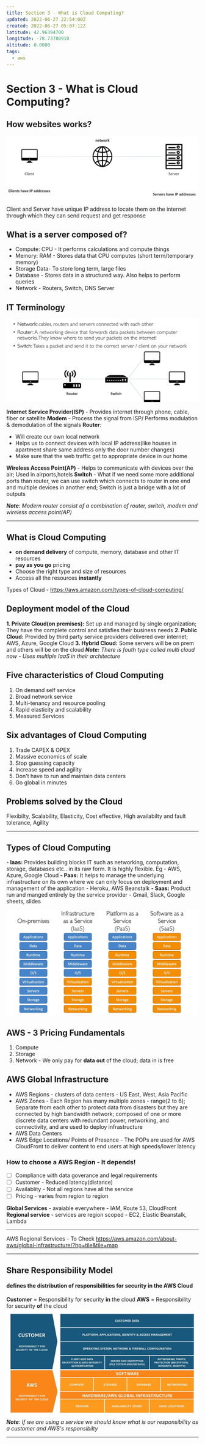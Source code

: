 ```yaml
---
title: Section 3 - What is Cloud Computing?
updated: 2022-06-27 22:54:00Z
created: 2022-06-27 05:07:12Z
latitude: 42.96394700
longitude: -78.73780910
altitude: 0.0000
tags:
  - aws
---
```


# Section 3 - What is Cloud Computing?
## How websites works?
![50ab979feb8b44f64c4b19f1dd90bbea.png](../_resources/50ab979feb8b44f64c4b19f1dd90bbea.png)

Client and Server have unique IP address to locate them on the internet through which they can send request and get response

## What is a server composed of?
- Compute: CPU - It performs calculations and compute things
- Memory: RAM - Stores data that CPU computes (short term/temporary memory)
- Storage Data- To store long term, large files
- Database - Stores data in a structured way. Also helps to perform queries
- Network - Routers, Switch, DNS Server

## IT Terminology
![22c887d05769dadd7dba53679782caaa.png](../_resources/22c887d05769dadd7dba53679782caaa.png)

**Internet Service Provider(ISP)** - Provides internet through phone, cable, fiber or satellite
**Modem** - Process the signal from ISP/ Performs modulation & demodulation of the signals
**Router**: 
- Will create our own local network
- Helps us to connect devices with local IP address(like houses in apartment share same address only the door number changes)
- Make sure that the web traffic get to appropriate device in our home

**Wireless Access Point(AP)** - Helps to communicate with devices over the air; Used in airports,hotels
**Switch** - What if we need some more additional ports than router, we can use switch which connects to router in one end and multiple devices in another end; Switch is just a bridge with a lot of outputs	

***Note**: Modern router consist of a combination of router, switch, modem and wireless access point(AP)*

* * *
## What is Cloud Computing
- **on demand delivery** of compute, memory, database and other IT resources
- **pay as you go** pricing
- Choose the right type and size of resources
- Access all the resources **instantly**

Types of Cloud - https://aws.amazon.com/types-of-cloud-computing/

## Deployment model of the Cloud
**1. Private Cloud(on premises):** Set up and managed by single organization; They have the complete control and satisfies their business needs
**2. Public Cloud:** Provided by third party service providers delivered over internet; AWS, Azure, Google Cloud
**3. Hybrid Cloud:** Some servers will be on prem and others will be on the cloud
***Note:** There is fouth type called multi cloud now - Uses multiple IaaS in their architecture*

## Five characteristics of Cloud Computing
1. On demand self service
2. Broad network service
3. Multi-tenancy and resource pooling
4. Rapid elasticity and scalability
5. Measured Services

## Six advantages of Cloud Computing
1. Trade CAPEX & OPEX
2. Massive economics of scale
3. Stop guessing capacity
4. Increase speed and agility
5. Don't have to run and maintain data centers
6. Go global in minutes

## Problems solved by the Cloud
Flexibilty, Scalability, Elasticity, Cost effective, High availabilty and fault tolerance, Agility
* * *
## Types of Cloud Computing
**- Iaas:** Provides building blocks IT such as networking, computation, storage, databases etc.. in its raw form. It is highly flexible. Eg - AWS, Azure, Google Cloud
**- Paas:** It helps to manage the underlying infrastructure on its own where we can only focus on deployment and management of the application - Heroku, AWS Beanstalk
**- Saas:** Product run and manged entirely by the service provider - Gmail, Slack, Google sheets, slides

![928d6cb62c8e1f0f919d43bb4b45cee6.png](../_resources/928d6cb62c8e1f0f919d43bb4b45cee6.png)

## AWS  - 3 Pricing Fundamentals
1. Compute
2. Storage
3. Network - We only pay for **data out** of the cloud; data in is free

## AWS Global Infrastructure
- AWS Regions - clusters of data centers - US East, West, Asia Pacific
- AWS Zones - Each Region has many multiple zones - range(2 to 6); Separate from each other to protect data from disasters but they are connected by high bandwidth network; composed of one or more discrete data centers with redundant power, networking, and connectivity, and are used to deploy infrastructure
- AWS Data Centers
- AWS Edge Locations/ Points of Presence - The POPs are used for AWS CloudFront to deliver content to end users at high speeds/lower latency

### How to choose a AWS Region - It depends!
- [ ]  Compliance with data goverance and legal requirements
- [ ]  Customer - Reduced latency(distance)
- [ ]  Availablity - Not all regions have all the service
- [ ]  Pricing - varies from region to region

**Global Services**  - avaiable everywhere - IAM, Route 53, CloudFront
**Regional service** - services are region scoped - EC2, Elastic Beanstalk, Lambda
* * *
AWS Regional Services - To Check
https://aws.amazon.com/about-aws/global-infrastructure/?hp=tile&tile=map
* * *
## Share Responsibility Model
#### defines the distribution of responsibilities for security in the AWS Cloud
**Customer** = Responsibility for security **in** the cloud
**AWS** = Responsibility for security **of** the cloud
![51b806d05ea1ac3d015764445741c55a.png](../_resources/51b806d05ea1ac3d015764445741c55a.png)
***Note**: If we are using a service we should know what is our responsibility as a customer and AWS's responsibilty*
* * *


